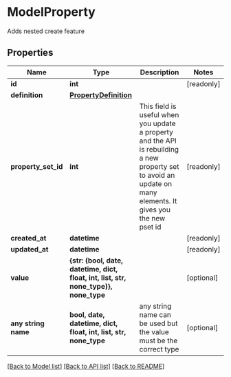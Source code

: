 # ModelProperty

Adds nested create feature

## Properties
Name | Type | Description | Notes
------------ | ------------- | ------------- | -------------
**id** | **int** |  | [readonly] 
**definition** | [**PropertyDefinition**](PropertyDefinition.md) |  | 
**property_set_id** | **int** | This field is useful when you update a property and the  API is rebuilding a new property set to avoid an update on many elements. It gives you the new pset id | [readonly] 
**created_at** | **datetime** |  | [readonly] 
**updated_at** | **datetime** |  | [readonly] 
**value** | **{str: (bool, date, datetime, dict, float, int, list, str, none_type)}, none_type** |  | [optional] 
**any string name** | **bool, date, datetime, dict, float, int, list, str, none_type** | any string name can be used but the value must be the correct type | [optional]

[[Back to Model list]](../README.md#documentation-for-models) [[Back to API list]](../README.md#documentation-for-api-endpoints) [[Back to README]](../README.md)


